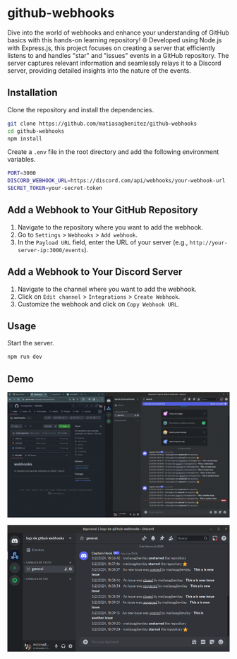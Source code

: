 # github-webhooks

Dive into the world of webhooks and enhance your understanding of GitHub basics with this hands-on learning repository! 🌐 Developed using Node.js with Express.js, this project focuses on creating a server that efficiently listens to and handles "star" and "issues" events in a GitHub repository. The server captures relevant information and seamlessly relays it to a Discord server, providing detailed insights into the nature of the events.

## Installation

Clone the repository and install the dependencies.

```bash
git clone https://github.com/matiasagbenitez/github-webhooks
cd github-webhooks
npm install
```

Create a `.env` file in the root directory and add the following environment variables.

```bash
PORT=3000
DISCORD_WEBHOOK_URL=https://discord.com/api/webhooks/your-webhook-url
SECRET_TOKEN=your-secret-token
```

## Add a Webhook to Your GitHub Repository

1. Navigate to the repository where you want to add the webhook.
2. Go to `Settings` > `Webhooks` > `Add webhook`.
3. In the `Payload URL` field, enter the URL of your server (e.g., `http://your-server-ip:3000/events`).

## Add a Webhook to Your Discord Server

1. Navigate to the channel where you want to add the webhook.
2. Click on `Edit channel` > `Integrations` > `Create Webhook`.
3. Customize the webhook and click on `Copy Webhook URL`.

## Usage

Start the server.

```bash
npm run dev
```

## Demo

![Github - Discord Webhooks](./public/github_webhooks.gif)

![Discord logs](./public/discord_webhooks.png)

